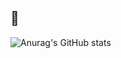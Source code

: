 ## 👾


![Anurag's GitHub stats](https://github-readme-stats.vercel.app/api?username=yanggengjelly&show_icons=true&theme=transparent)
